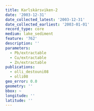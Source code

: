 ```yaml
---
title: Karlskärsviken-2
date: '2003-12-31'
date_collected_latest: '2003-12-31'
date_collected_earliest: '2003-01-01'
record_type: core
medium: lake_sediment
feature: '762'
description: ''
parameters:
  - Pb/extractable
  - Cu/extractable
  - Zn/extractable
publications:
  - olli_destouni08
  - olli08
geo_error: 0.0
geometry: ''
bbox: ~
longitude: ''
latitude: ''
---
```

